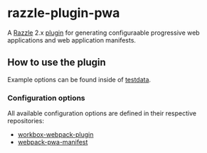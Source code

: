 # razzle-plugin-pwa

A [Razzle](https://github.com/jaredpalmer/razzle) 2.x [plugin](https://github.com/jaredpalmer/razzle/tree/master/packages) for generating configuraable progressive web applications and web application manifests.

## How to use the plugin

Example options can be found inside of [testdata]('testdata').

### Configuration options

All available configuration options are defined in their respective repositories:

- [workbox-webpack-plugin](https://developers.google.com/web/tools/workbox/modules/workbox-webpack-plugin)
- [webpack-pwa-manifest](https://github.com/arthurbergmz/webpack-pwa-manifest)
